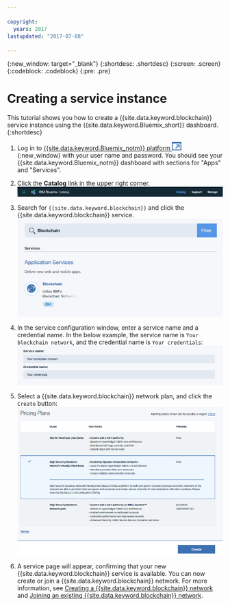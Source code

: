 ```yaml
---

copyright:
  years: 2017
lastupdated: "2017-07-08"

---
```


{:new_window: target="_blank"}
{:shortdesc: .shortdesc}
{:screen: .screen}
{:codeblock: .codeblock}
{:pre: .pre}

# Creating a service instance

This tutorial shows you how to create a {{site.data.keyword.blockchain}} service instance using the {{site.data.keyword.Bluemix_short}} dashboard.
{:shortdesc}

1. Log in to [{{site.data.keyword.Bluemix_notm}} platform ![External link icon](../images/external_link.svg "External link icon")](http://bluemix.net){:new_window} with your user name and password.  You should see your {{site.data.keyword.Bluemix_notm}} dashboard with sections for "Apps" and "Services".

2.  Click the **Catalog** link in the upper right corner.  
    ![{{site.data.keyword.Bluemix_notm}} catalog link](../images/bc_svr_catalog.png)

3.  Search for `{{site.data.keyword.blockchain}}` and click the {{site.data.keyword.blockchain}} service.
    ![{{site.data.keyword.blockchain}} service](../images/bc_svr_search.png)<br/>

4.  In the service configuration window, enter a service name and a credential name.  In the below example, the service name is `Your blockchain network`, and the credential name is `Your credentials`:  
    ![{{site.data.keyword.blockchain}} service name and credentials](../images/bc_svr_name.png)

5.  Select a {{site.data.keyword.blockchain}} network plan, and click the `Create` button:<br/>
    ![Create the {{site.data.keyword.blockchain}} service instance](../images/bc_svr_create.png)

6.  A service page will appear, confirming that your new {{site.data.keyword.blockchain}} service is available.  You can now create or join a {{site.data.keyword.blockchain}} network.  For more information, see [Creating a {{site.data.keyword.blockchain}} network](create_bc_network.html) and [Joining an existing {{site.data.keyword.blockchain}} network](join_bc_network.html).
